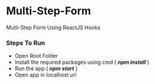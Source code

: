 # Multi-Step-Form
Mutli-Step Form Using ReactJS Hooks

### Steps To Run
- Open Root Folder
- Install the required packages using cmd ( <b><i>npm install</i></b> )
- Run the app ( <b><i>npm start</i></b> )
- Open app in localhost url
